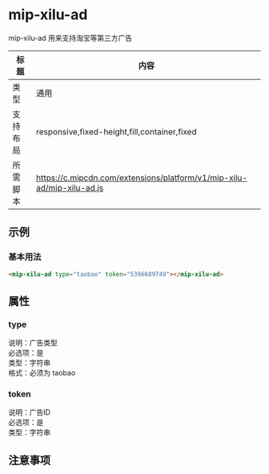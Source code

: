 # mip-xilu-ad

mip-xilu-ad 用来支持淘宝等第三方广告

标题|内容
----|----
类型|通用
支持布局|responsive,fixed-height,fill,container,fixed
所需脚本|https://c.mipcdn.com/extensions/platform/v1/mip-xilu-ad/mip-xilu-ad.js

## 示例

### 基本用法
```html
<mip-xilu-ad type="taobao" token="5396689749"></mip-xilu-ad>
```

## 属性

### type

说明：广告类型  
必选项：是  
类型：字符串  
格式：必须为 taobao


### token

说明：广告ID  
必选项：是  
类型：字符串 

## 注意事项

